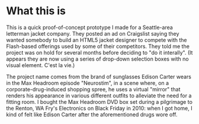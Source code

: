 # What this is

This is a quick proof-of-concept prototype I made for a Seattle-area letterman jacket company. They posted an ad on Craigslist saying they wanted somebody to build an HTML5 jacket designer to compete with the Flash-based offerings used by some of their competitors. They told me the project was on hold for several months before deciding to "do it interally". (It appears they are now using a series of drop-down selection boxes with no visual element. C'est la vie.)

The project name comes from the brand of sunglasses Edison Carter wears in the Max Headroom episode "Neurostim", in a scene where, on a corporate-drug-induced shopping spree, he uses a virtual "mirror" that renders his appearance in various different outfits to alleviate the need for a fitting room. I bought the Max Headroom DVD box set during a pilgrimage to the Renton, WA Fry's Electronics on Black Friday in 2010: when I got home, I kind of felt like Edison Carter after the aforementioned drugs wore off.
